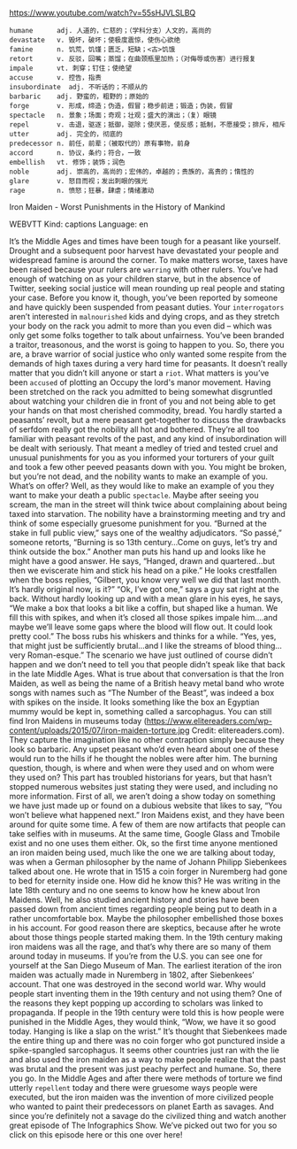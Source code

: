 https://www.youtube.com/watch?v=55sHJVLSLBQ

```  
humane      adj. 人道的，仁慈的；（学科分支）人文的，高尚的
devastate   v. 毁坏，破坏；使极度震惊，使伤心欲绝
famine      n. 饥荒，饥馑；匮乏，短缺；<古>饥饿
retort      v. 反驳，回嘴；蒸馏；在曲颈瓶里加热；（对侮辱或伤害）进行报复
impale      vt. 刺穿；钉住；使绝望    
accuse      v. 控告，指责
insubordinate  adj. 不听话的；不顺从的
barbaric    adj. 野蛮的，粗野的；原始的
forge       v. 形成，缔造；伪造，假冒；稳步前进；锻造；伪装，假冒
spectacle   n. 景象；场面；奇观；壮观；盛大的演出；（复）眼镜
repel       v. 击退，驱逐；抵御，驱除；使厌恶，使反感；抵制，不愿接受；排斥，相斥
utter       adj. 完全的，彻底的
predecessor n. 前任，前辈；（被取代的）原有事物，前身
accord      n. 协议，条约；符合，一致
embellish   vt. 修饰；装饰；润色
noble       adj. 崇高的，高尚的；宏伟的，卓越的；贵族的，高贵的；惰性的  
glare       v. 怒目而视；发出刺眼的强光  
rage        n. 愤怒；狂暴，肆虐；情绪激动
```
Iron Maiden - Worst Punishments in the History of Mankind

WEBVTT Kind: captions Language: en 

It’s the Middle Ages and times have been tough for a peasant like yourself. Drought and a subsequent poor harvest have devastated your people and widespread famine is around the corner. To make matters worse, taxes have been raised because your rulers are `warring` with other rulers. You’ve had enough of watching on as your children starve, but in the absence of Twitter, seeking social justice will mean rounding up real people and stating your case. Before you know it, though, you’ve been reported by someone and have quickly been suspended from peasant duties. Your `interrogators` aren’t interested in `malnourished` kids and dying crops, and as they stretch your body on the rack you admit to more than you even did – which was only get some folks together to talk about unfairness. You’ve been branded a traitor, treasonous, and the worst is going to happen to you. So, there you are, a brave warrior of social justice who only wanted some respite from the demands of high taxes during a very hard time for peasants. It doesn’t really matter that you didn’t kill anyone or start a `riot`. What matters is you’ve been `accused` of plotting an Occupy the lord's manor movement. Having been stretched on the rack you admitted to being somewhat disgruntled about watching your children die in front of you and not being able to get your hands on that most cherished commodity, bread. You hardly started a peasants’ revolt, but a mere peasant get-together to discuss the drawbacks of serfdom really got the nobility all hot and bothered. They’re all too familiar with peasant revolts of the past, and any kind of insubordination will be dealt with seriously. That meant a medley of tried and tested cruel and unusual punishments for you as you informed your torturers of your guilt and took a few other peeved peasants down with you. You might be broken, but you’re not dead, and the nobility wants to make an example of you. What’s on offer? Well, as they would like to make an example of you they want to make your death a public `spectacle`. Maybe after seeing you scream, the man in the street will think twice about complaining about being taxed into starvation. The nobility have a brainstorming meeting and try and think of some especially gruesome punishment for you. “Burned at the stake in full public view,” says one of the wealthy adjudicators. “So passé,” someone retorts, “Burning is so 13th century…Come on guys, let’s try and think outside the box.” Another man puts his hand up and looks like he might have a good answer. He says, “Hanged, drawn and quartered…but then we eviscerate him and stick his head on a pike.” He looks crestfallen when the boss replies, “Gilbert, you know very well we did that last month. It’s hardly original now, is it?” “Ok, I’ve got one,” says a guy sat right at the back. Without hardly looking up and with a mean glare in his eyes, he says, “We make a box that looks a bit like a coffin, but shaped like a human. We fill this with spikes, and when it’s closed all those spikes impale him….and maybe we’ll leave some gaps where the blood will flow out. It could look pretty cool.” The boss rubs his whiskers and thinks for a while. “Yes, yes, that might just be sufficiently brutal…and I like the streams of blood thing…very Roman-esque.” The scenario we have just outlined of course didn’t happen and we don’t need to tell you that people didn’t speak like that back in the late Middle Ages. What is true about that conversation is that the Iron Maiden, as well as being the name of a British heavy metal band who wrote songs with names such as “The Number of the Beast”, was indeed a box with spikes on the inside. It looks something like the box an Egyptian mummy would be kept in, something called a sarcophagus. You can still find Iron Maidens in museums today (https://www.elitereaders.com/wp-content/uploads/2015/07/iron-maiden-torture.jpg Credit: elitereaders.com). They capture the imagination like no other contraption simply because they look so barbaric. Any upset peasant who’d even heard about one of these would run to the hills if he thought the nobles were after him. The burning question, though, is where and when were they used and on whom were they used on? This part has troubled historians for years, but that hasn’t stopped numerous websites just stating they were used, and including no more information. First of all, we aren’t doing a show today on something we have just made up or found on a dubious website that likes to say, “You won’t believe what happened next.” Iron Maidens exist, and they have been around for quite some time. A few of them are now artifacts that people can take selfies with in museums. At the same time, Google Glass and Tmobile exist and no one uses them either. Ok, so the first time anyone mentioned an iron maiden being used, much like the one we are talking about today, was when a German philosopher by the name of Johann Philipp Siebenkees talked about one. He wrote that in 1515 a coin forger in Nuremberg had gone to bed for eternity inside one. How did he know this? He was writing in the late 18th century and no one seems to know how he knew about Iron Maidens. Well, he also studied ancient history and stories have been passed down from ancient times regarding people being put to death in a rather uncomfortable box. Maybe the philosopher embellished those boxes in his account. For good reason there are skeptics, because after he wrote about those things people started making them. In the 19th century making iron maidens was all the rage, and that’s why there are so many of them around today in museums. If you’re from the U.S. you can see one for yourself at the San Diego Museum of Man. The earliest iteration of the iron maiden was actually made in Nuremberg in 1802, after Siebenkees’ account. That one was destroyed in the second world war. Why would people start inventing them in the 19th century and not using them? One of the reasons they kept popping up according to scholars was linked to propaganda. If people in the 19th century were told this is how people were punished in the Middle Ages, they would think, “Wow, we have it so good today. Hanging is like a slap on the wrist.” It’s thought that Siebenkees made the entire thing up and there was no coin forger who got punctured inside a spike-spangled sarcophagus. It seems other countries just ran with the lie and also used the iron maiden as a way to make people realize that the past was brutal and the present was just peachy perfect and humane. So, there you go. In the Middle Ages and after there were methods of torture we find utterly `repellent` today and there were gruesome ways people were executed, but the iron maiden was the invention of more civilized people who wanted to paint their predecessors on planet Earth as savages. And since you’re definitely not a savage do the civilized thing and watch another great episode of The Infographics Show. We’ve picked out two for you so click on this episode here or this one over here! 